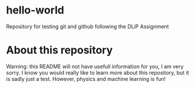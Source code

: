 # hello-world
Repository for testing git and github following the DLiP Assignment

# About this repository
Warning: this README will not have usefull information for you, 
I am very sorry. I know you would really like to learn more about 
this repository, but it is sadly just a test. However, physics and
machine learning is fun!